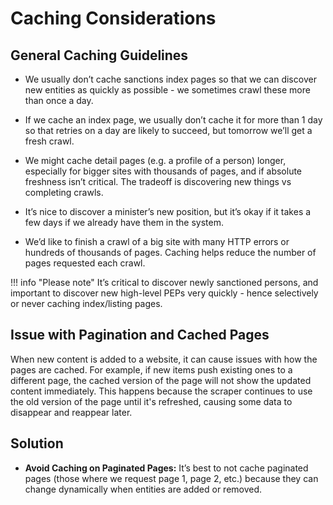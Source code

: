 # Caching Considerations

## General Caching Guidelines
- We usually don’t cache sanctions index pages so that we can discover new entities as quickly as possible - we sometimes crawl these more than once a day.

- If we cache an index page, we usually don’t cache it for more than 1 day so that retries on a day are likely to succeed, but tomorrow we’ll get a fresh crawl.

- We might cache detail pages (e.g. a profile of a person) longer, especially for bigger sites with thousands of pages, and if absolute freshness isn’t critical. The tradeoff is discovering new things vs completing crawls.

- It’s nice to discover a minister’s new position, but it’s okay if it takes a few days if we already have them in the system.

- We’d like to finish a crawl of a big site with many HTTP errors or hundreds of thousands of pages. Caching helps reduce the number of pages requested each crawl.

!!! info "Please note"
    It’s critical to discover newly sanctioned persons, and important to discover new 
    high-level PEPs very quickly - hence selectively or never caching index/listing pages.

## Issue with Pagination and Cached Pages
When new content is added to a website, it can cause issues with how the pages are cached. For example, if new items push existing ones to a different page, the cached version of the page will not show the updated content immediately. This happens because the scraper continues to use the old version of the page until it's refreshed, causing some data to disappear and reappear later.

## Solution

- **Avoid Caching on Paginated Pages:** It’s best to not cache paginated pages (those where we request page 1, page 2, etc.) because they can change dynamically when entities are added or removed.